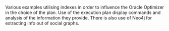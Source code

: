 Various examples utilising indexes in order to influence the Oracle Optimizer in the choice of the plan. Use of the execution plan display commands and
analysis of the information they provide. 
There is also use of Neo4j for extracting info out of social graphs.
